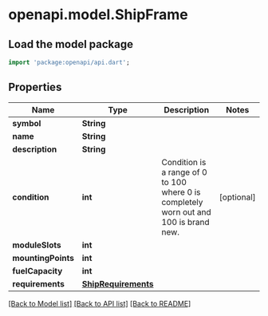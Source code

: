 # openapi.model.ShipFrame

## Load the model package
```dart
import 'package:openapi/api.dart';
```

## Properties
Name | Type | Description | Notes
------------ | ------------- | ------------- | -------------
**symbol** | **String** |  | 
**name** | **String** |  | 
**description** | **String** |  | 
**condition** | **int** | Condition is a range of 0 to 100 where 0 is completely worn out and 100 is brand new. | [optional] 
**moduleSlots** | **int** |  | 
**mountingPoints** | **int** |  | 
**fuelCapacity** | **int** |  | 
**requirements** | [**ShipRequirements**](ShipRequirements.md) |  | 

[[Back to Model list]](../README.md#documentation-for-models) [[Back to API list]](../README.md#documentation-for-api-endpoints) [[Back to README]](../README.md)


